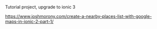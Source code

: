 Tutorial project, upgrade to ionic 3

https://www.joshmorony.com/create-a-nearby-places-list-with-google-maps-in-ionic-2-part-1/